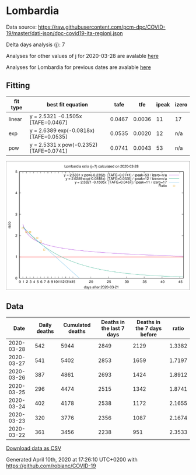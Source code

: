 # Lombardia

Data source: https://raw.githubusercontent.com/pcm-dpc/COVID-19/master/dati-json/dpc-covid19-ita-regioni.json

Delta days analysis (j): 7

Analyses for other values of j for 2020-03-28 are avalable [here](../README.md)

Analyses for Lombardia for previous dates are avalable [here](../../README.md)

## Fitting 
|fit type|best fit equation|tafe|tfe|ipeak|izero|
|-------|-----|--------|------|---|---|
|linear|y = 2.5321 -0.1505x  [TAFE=0.0467]|0.0467|0.0036|11|17|
|exp|y = 2.6389 exp(-0.0818x)  [TAFE=0.0535]|0.0535|0.0020|12|n/a|
|pow|y = 2.5331 x pow(-0.2352)  [TAFE=0.0741]|0.0741|0.0043|53|n/a|

![Plot](COVID-19_lombardia_j7_2020-03-28.png)

## Data
|Date|Daily deaths|Cumulated deaths|Deaths in the last 7 days|Deaths in the 7 days before|ratio|
|----|----------|-----------|-------|--------------------|-----|
|2020-03-28|542|5944|2849|2129|1.3382|
|2020-03-27|541|5402|2853|1659|1.7197|
|2020-03-26|387|4861|2693|1424|1.8912|
|2020-03-25|296|4474|2515|1342|1.8741|
|2020-03-24|402|4178|2538|1172|2.1655|
|2020-03-23|320|3776|2356|1087|2.1674|
|2020-03-22|361|3456|2238|951|2.3533|

[Download data as CSV](COVID-19_lombardia_j7_2020-03-28.csv)

Generated April 10th, 2020 at 17:26:10 UTC+0200 with https://github.com/robianc/COVID-19
